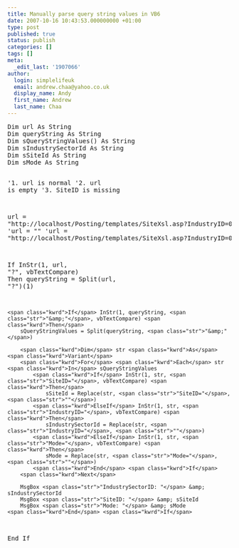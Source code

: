 ```yaml
---
title: Manually parse query string values in VB6
date: 2007-10-16 10:43:53.000000000 +01:00
type: post
published: true
status: publish
categories: []
tags: []
meta:
  _edit_last: '1907066'
author:
  login: simplelifeuk
  email: andrew.chaa@yahoo.co.uk
  display_name: Andy
  first_name: Andrew
  last_name: Chaa
---
```

<p><!-- code formatted by http://manoli.net/csharpformat/ --></p>
<pre>
<span class="kwrd">Dim</span> url <span class="kwrd">As</span> <span class="kwrd">String</span>
<span class="kwrd">Dim</span> queryString <span class="kwrd">As</span> <span class="kwrd">String</span>
<span class="kwrd">Dim</span> sQueryStringValues() <span class="kwrd">As</span> <span class="kwrd">String</span>
<span class="kwrd">Dim</span> sIndustrySectorId <span class="kwrd">As</span> <span class="kwrd">String</span>
<span class="kwrd">Dim</span> sSiteId <span class="kwrd">As</span> <span class="kwrd">String</span>
<span class="kwrd">Dim</span> sMode <span class="kwrd">As</span> <span class="kwrd">String</span>

<span class="rem">'1. url is normal</span>
<span class="rem">'2. url is empty</span>
<span class="rem">'3. SiteID is missing</span>

url = <span class="str">"http://localhost/Posting/templates/SiteXsl.asp?IndustryID=0&amp;SiteID=4&amp;Mode=4"</span>
<span class="rem">'url = ""</span>
<span class="rem">'url = "http://localhost/Posting/templates/SiteXsl.asp?IndustryID=0&amp;Mode=4"</span>

<span class="kwrd">If</span> InStr(1, url, <span class="str">"?"</span>, vbTextCompare) <span class="kwrd">Then</span>
    queryString = Split(url, <span class="str">"?"</span>)(1)

    <span class="kwrd">If</span> InStr(1, queryString, <span class="str">"&amp;"</span>, vbTextCompare) <span class="kwrd">Then</span>
        sQueryStringValues = Split(queryString, <span class="str">"&amp;"</span>)

        <span class="kwrd">Dim</span> str <span class="kwrd">As</span> <span class="kwrd">Variant</span>
        <span class="kwrd">For</span> <span class="kwrd">Each</span> str <span class="kwrd">In</span> sQueryStringValues
            <span class="kwrd">If</span> InStr(1, str, <span class="str">"SiteID="</span>, vbTextCompare) <span class="kwrd">Then</span>
                sSiteId = Replace(str, <span class="str">"SiteID="</span>, <span class="str">""</span>)
            <span class="kwrd">ElseIf</span> InStr(1, str, <span class="str">"IndustryID="</span>, vbTextCompare) <span class="kwrd">Then</span>
                sIndustrySectorId = Replace(str, <span class="str">"IndustryID="</span>, <span class="str">""</span>)
            <span class="kwrd">ElseIf</span> InStr(1, str, <span class="str">"Mode="</span>, vbTextCompare) <span class="kwrd">Then</span>
                sMode = Replace(str, <span class="str">"Mode="</span>, <span class="str">""</span>)
            <span class="kwrd">End</span> <span class="kwrd">If</span>
        <span class="kwrd">Next</span>

        MsgBox <span class="str">"IndustrySectorID: "</span> &amp; sIndustrySectorId
        MsgBox <span class="str">"SiteID: "</span> &amp; sSiteId
        MsgBox <span class="str">"Mode: "</span> &amp; sMode
    <span class="kwrd">End</span> <span class="kwrd">If</span>
<span class="kwrd">End</span> <span class="kwrd">If</span></pre>
